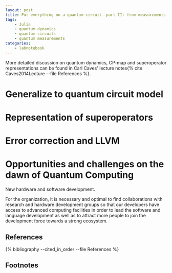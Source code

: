 ```yaml
---
layout: post
title: Put everything on a quantum circuit--part II: from measurements to quantum circuits
tags:
    - Julia
    - quantum dynamics
    - quantum circuits
    - quantum measurements
categories:
    - labnotebook
---
```



More detailed discussion on quantum dynamics, CP-map and superoperator representations can be found in Carl Caves' lecture notes{% cite Caves2014Lecture --file References %}.



Generalize to quantum circuit model
===================================

Representation of superoperators
================================

Error correction and LLVM
=========================

Opportunities and challenges on the dawn of Quantum Computing
=============================================================

New hardware and software development.

For the organization, it is necessary and optimal to find collaborations with research and hardware development groups so that our developers have access to advanced computing facilities in order to lead the software and language development as well as to attract more people to join the development force towards a strong ecosystem. 


References
----------
{% bibliography --cited_in_order --file References %}

Footnotes
---------

